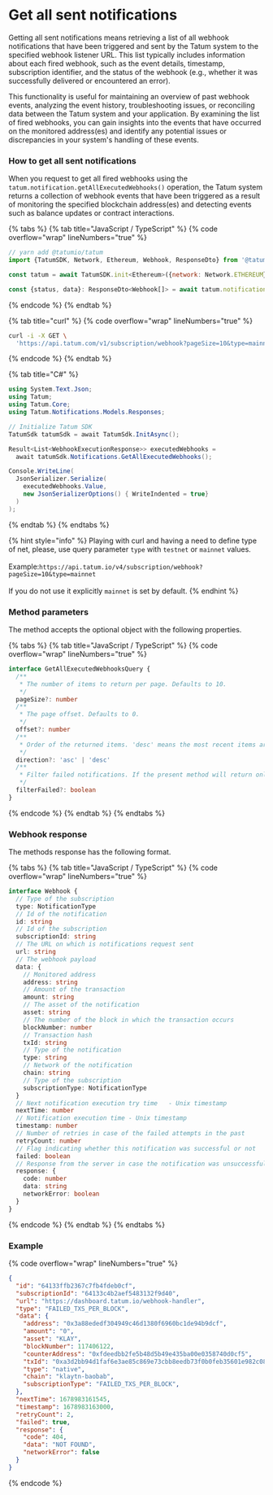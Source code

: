# Get all sent notifications

Getting all sent notifications means retrieving a list of all webhook notifications that have been triggered and sent by the Tatum system to the specified webhook listener URL. This list typically includes information about each fired webhook, such as the event details, timestamp, subscription identifier, and the status of the webhook (e.g., whether it was successfully delivered or encountered an error).

This functionality is useful for maintaining an overview of past webhook events, analyzing the event history, troubleshooting issues, or reconciling data between the Tatum system and your application. By examining the list of fired webhooks, you can gain insights into the events that have occurred on the monitored address(es) and identify any potential issues or discrepancies in your system's handling of these events.

### How to get all sent notifications

When you request to get all fired webhooks using the `tatum.notification.getAllExecutedWebhooks()` operation, the Tatum system returns a collection of webhook events that have been triggered as a result of monitoring the specified blockchain address(es) and detecting events such as balance updates or contract interactions.

{% tabs %}
{% tab title="JavaScript / TypeScript" %}
{% code overflow="wrap" lineNumbers="true" %}
```javascript
// yarn add @tatumio/tatum
import {TatumSDK, Network, Ethereum, Webhook, ResponseDto} from '@tatumio/tatum'

const tatum = await TatumSDK.init<Ethereum>({network: Network.ETHEREUM})

const {status, data}: ResponseDto<Webhook[]> = await tatum.notification.getAllExecutedWebhooks()
```
{% endcode %}
{% endtab %}

{% tab title="curl" %}
{% code overflow="wrap" lineNumbers="true" %}
```bash
curl -i -X GET \
  'https://api.tatum.com/v1/subscription/webhook?pageSize=10&type=mainnet'
```
{% endcode %}
{% endtab %}

{% tab title="C#" %}
```csharp
using System.Text.Json;
using Tatum;
using Tatum.Core;
using Tatum.Notifications.Models.Responses;

// Initialize Tatum SDK
TatumSdk tatumSdk = await TatumSdk.InitAsync();

Result<List<WebhookExecutionResponse>> executedWebhooks = 
  await tatumSdk.Notifications.GetAllExecutedWebhooks();

Console.WriteLine(
  JsonSerializer.Serialize(
    executedWebhooks.Value, 
    new JsonSerializerOptions() { WriteIndented = true}
  )
);
```
{% endtab %}
{% endtabs %}

{% hint style="info" %}
Playing with curl and having a need to define type of net, please, use query parameter `type` with `testnet` or `mainnet` values.\
\
Example:`https://api.tatum.io/v4/subscription/webhook?pageSize=10&type=mainnet`\
\
If you do not use it explicitly `mainnet` is set by default.
{% endhint %}

### Method parameters

The method accepts the optional object with the following properties.

{% tabs %}
{% tab title="JavaScript / TypeScript" %}
{% code overflow="wrap" lineNumbers="true" %}
```typescript
interface GetAllExecutedWebhooksQuery {
  /**
   * The number of items to return per page. Defaults to 10.
   */
  pageSize?: number
  /**
   * The page offset. Defaults to 0.
   */
  offset?: number
  /**
   * Order of the returned items. 'desc' means the most recent items are returned first. Defaults to 'desc'.
   */
  direction?: 'asc' | 'desc'
  /**
   * Filter failed notifications. If the present method will return only successful or failed results based on the filterFailed field.
   */
  filterFailed?: boolean
}
```
{% endcode %}
{% endtab %}
{% endtabs %}

### Webhook response

The methods response has the following format.

{% tabs %}
{% tab title="JavaScript / TypeScript" %}
{% code overflow="wrap" lineNumbers="true" %}
```typescript
interface Webhook {
  // Type of the subscription
  type: NotificationType
  // Id of the notification
  id: string
  // Id of the subscription
  subscriptionId: string
  // The URL on which is notifications request sent
  url: string
  // The webhook payload
  data: {
    // Monitored address
    address: string
    // Amount of the transaction
    amount: string
    // The asset of the notification
    asset: string
    // The number of the block in which the transaction occurs
    blockNumber: number
    // Transaction hash
    txId: string
    // Type of the notification
    type: string
    // Network of the notification
    chain: string
    // Type of the subscription
    subscriptionType: NotificationType
  }
  // Next notification execution try time	- Unix timestamp
  nextTime: number
  // Notification execution time - Unix timestamp
  timestamp: number
  // Number of retries in case of the failed attempts in the past
  retryCount: number
  // Flag indicating whether this notification was successful or not	
  failed: boolean
  // Response from the server in case the notification was unsuccessful
  response: {
    code: number
    data: string
    networkError: boolean
  }
}

```
{% endcode %}
{% endtab %}
{% endtabs %}

### Example

{% code overflow="wrap" lineNumbers="true" %}
```json
{
  "id": "64133ffb2367c7fb4fdeb0cf",
  "subscriptionId": "64133c4b2aef5483132f9d40",
  "url": "https://dashboard.tatum.io/webhook-handler",
  "type": "FAILED_TXS_PER_BLOCK",
  "data": {
    "address": "0x3a88ededf304949c46d1380f6960bc1de94b9dcf",
    "amount": "0",
    "asset": "KLAY",
    "blockNumber": 117406122,
    "counterAddress": "0xfdeedbb2fe5b48d5b49e435ba00e0358740d0cf5",
    "txId": "0xa3d2bb94d1faf6e3ae85c869e73cbb8eedb73f0b0feb35601e982c087c2e3f91",
    "type": "native",
    "chain": "klaytn-baobab",
    "subscriptionType": "FAILED_TXS_PER_BLOCK",
  },
  "nextTime": 1678983161545,
  "timestamp": 1678983163000,
  "retryCount": 2,
  "failed": true,
  "response": {
    "code": 404,
    "data": "NOT FOUND",
    "networkError": false
  }
}
```
{% endcode %}
